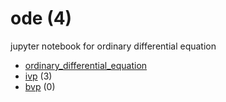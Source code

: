 # ode (4)
jupyter notebook for ordinary differential equation

+ [ordinary_differential_equation](ordinary_differential_equation.ipynb)
+ [ivp](ivp/README.md) (3)
+ [bvp](bvp/README.md) (0)
